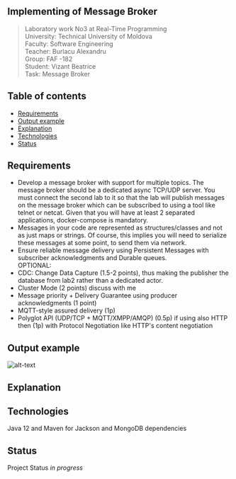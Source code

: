 ## Implementing of Message Broker

> Laboratory work No3 at Real-Time Programming  
> University: Technical University of Moldova  
> Faculty: Software Engineering  
> Teacher: Burlacu Alexandru  
> Group: FAF -182  
> Student: Vizant Beatrice  
> Task: Message Broker  

## Table of contents
- [Requirements](#requirements)
- [Output example](#output-example)
- [Explanation](#explanation)
- [Technologies](#technologies)
- [Status](#status)

## Requirements
* Develop a message broker with support for multiple topics. The message broker should be a dedicated async TCP/UDP server. You must connect the second lab to it so that the lab will publish messages on the message broker which can be subscribed to using a tool like telnet or netcat. Given that you will have at least 2 separated applications, docker-compose is mandatory.  
* Messages in your code are represented as structures/classes and not as just maps or strings. Of course, this implies you will need to serialize these messages at some point, to send them via network.  
* Ensure reliable message delivery using Persistent Messages with subscriber acknowledgments and Durable queues.   
OPTIONAL:  
* CDC: Change Data Capture (1.5-2 points), thus making the publisher the database from lab2 rather than a dedicated actor.  
* Cluster Mode (2 points) discuss with me  
* Message priority + Delivery Guarantee using producer acknowledgments (1 point)  
* MQTT-style assured delivery (1p)  
* Polyglot API (UDP/TCP + MQTT/XMPP/AMQP) (0.5p) if using also HTTP then (1p) with Protocol Negotiation like HTTP's content negotiation  

## Output example
![alt-text]()

## Explanation


## Technologies
Java 12 and Maven for Jackson and MongoDB dependencies

## Status
Project Status _in progress_
